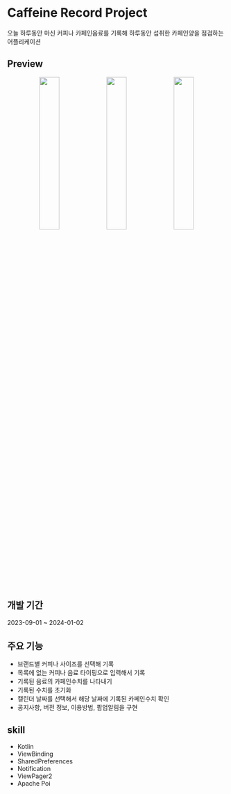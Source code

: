 # Caffeine Record Project 
오늘 하루동안 마신 커피나 카페인음료를 기록해 하루동안 섭취한 카페인양을 점검하는 어플리케이션

## Preview
<p align="center" width=100%>
<img src="https://github.com/SFFK/CaffeineCalculator/assets/118871189/7dce28ff-6525-4a6f-b5c3-4d6a09a5ee6a" width="30%"/>
<img src="https://github.com/SFFK/CaffeineCalculator/assets/118871189/7a825b52-f6a8-4386-b07b-7267e0798cbc" width="30%"/>
<img src="https://github.com/SFFK/CaffeineCalculator/assets/118871189/f9c8182a-275d-4646-a550-8b129dd82432" width="30%"/>

## 개발 기간
2023-09-01 ~ 2024-01-02

## 주요 기능
* 브랜드별 커피나 사이즈를 선택해 기록
* 목록에 없는 커피나 음료 타이핑으로 입력해서 기록
* 기록된 음료의 카페인수치를 나타내기
* 기록된 수치를 초기화
* 캘린더 날짜를 선택해서 해당 날짜에 기록된 카페인수치 확인
* 공지사항, 버전 정보, 이용방법, 팝업알림을 구현

## skill
* Kotlin
* ViewBinding
* SharedPreferences
* Notification
* ViewPager2
* Apache Poi
